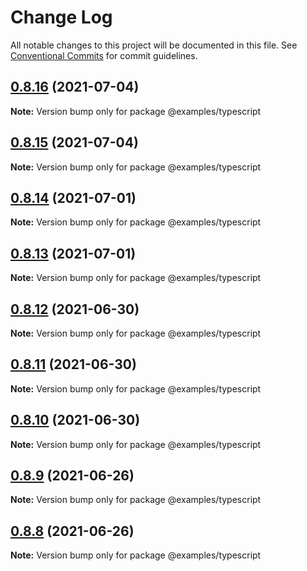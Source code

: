 # Change Log

All notable changes to this project will be documented in this file.
See [Conventional Commits](https://conventionalcommits.org) for commit guidelines.

## [0.8.16](https://github.com/tenseijs/tensei/compare/v0.8.15...v0.8.16) (2021-07-04)

**Note:** Version bump only for package @examples/typescript





## [0.8.15](https://github.com/tenseijs/tensei/compare/v0.8.14...v0.8.15) (2021-07-04)

**Note:** Version bump only for package @examples/typescript





## [0.8.14](https://github.com/tenseijs/tensei/compare/v0.8.13...v0.8.14) (2021-07-01)

**Note:** Version bump only for package @examples/typescript





## [0.8.13](https://github.com/tenseijs/tensei/compare/v0.8.12...v0.8.13) (2021-07-01)

**Note:** Version bump only for package @examples/typescript





## [0.8.12](https://github.com/tenseijs/tensei/compare/v0.8.11...v0.8.12) (2021-06-30)

**Note:** Version bump only for package @examples/typescript





## [0.8.11](https://github.com/tenseijs/tensei/compare/v0.8.10...v0.8.11) (2021-06-30)

**Note:** Version bump only for package @examples/typescript





## [0.8.10](https://github.com/tenseijs/tensei/compare/v0.8.9...v0.8.10) (2021-06-30)

**Note:** Version bump only for package @examples/typescript





## [0.8.9](https://github.com/tenseijs/tensei/compare/v0.8.8...v0.8.9) (2021-06-26)

**Note:** Version bump only for package @examples/typescript





## [0.8.8](https://github.com/tenseijs/tensei/compare/v0.8.7...v0.8.8) (2021-06-26)

**Note:** Version bump only for package @examples/typescript
